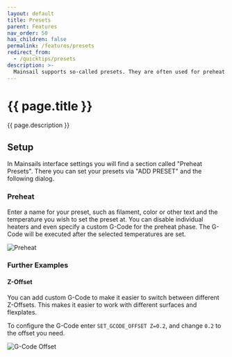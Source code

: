 ```yaml
---
layout: default
title: Presets
parent: Features
nav_order: 50
has_children: false
permalink: /features/presets
redirect_from:
  - /quicktips/presets
description: >-
  Mainsail supports so-called presets. They are often used for preheat & cooldown, but also execute normal G-Code.
---
```


# {{ page.title }}
{{ page.description }}

## Setup
In Mainsails interface settings you will find a section called "Preheat Presets". There you can set your presets via "ADD PRESET" and the following dialog.

### Preheat

Enter a name for your preset, such as filament, color or other text and the temperature you wish to set the preset at. You can disable individual heaters and even specify a custom G-Code for the preheat phase. The G-Code will be executed after the selected temperatures are set.

![Preheat](img/preheat.png)

### Further Examples

#### Z-Offset
You can add custom G-Code to make it easier to switch between different Z-Offsets.  This makes it easier to work with different surfaces and flexplates.

To configure the G-Code enter `SET_GCODE_OFFSET Z=0.2`, and change `0.2` to the offset you need.

![G-Code Offset](img/gcodeoffset.png)

